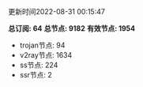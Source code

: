 更新时间2022-08-31 00:15:47

**总订阅: 64**
**总节点: 9182**
**有效节点: 1954**
- trojan节点: 94
- v2ray节点: 1634
- ss节点: 224
- ssr节点: 2
